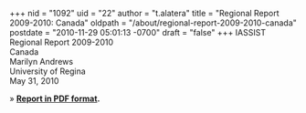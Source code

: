 +++
nid = "1092"
uid = "22"
author = "t.alatera"
title = "Regional Report 2009-2010: Canada"
oldpath = "/about/regional-report-2009-2010-canada"
postdate = "2010-11-29 05:01:13 -0700"
draft = "false"
+++
IASSIST Regional Report 2009-2010\
Canada\
Marilyn Andrews\
University of Regina\
May 31, 2010

» **[Report in PDF
format](http://www.iassistdata.org/sites/default/files/iassist_canadian_regional_report_2009-2010.pdf).**
